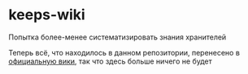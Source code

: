 # keeps-wiki
Попытка более-менее систематизировать знания хранителей

Теперь всё, что находилось в данном репозитории, перенесено в [официальную вики](https://keepers.tech/), так что здесь больше ничего не будет
